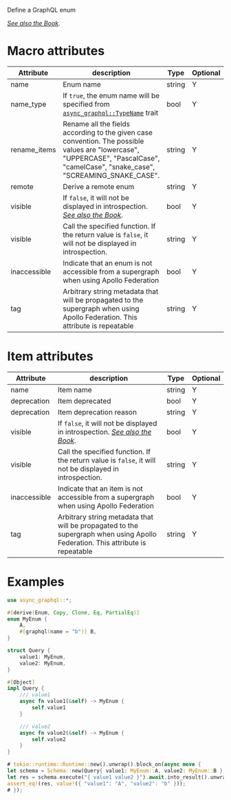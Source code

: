 Define a GraphQL enum

*[See also the Book](https://async-graphql.github.io/async-graphql/en/define_enum.html).*

# Macro attributes

| Attribute    | description                                                                                                                                                                      | Type   | Optional |
|--------------|----------------------------------------------------------------------------------------------------------------------------------------------------------------------------------|--------|----------|
| name         | Enum name                                                                                                                                                                        | string | Y        |
| name_type    | If `true`, the enum name will be specified from [`async_graphql::TypeName`](https://docs.rs/async-graphql/latest/async_graphql/trait.TypeName.html) trait                        | bool   | Y        |
| rename_items | Rename all the fields according to the given case convention. The possible values are "lowercase", "UPPERCASE", "PascalCase", "camelCase", "snake_case", "SCREAMING_SNAKE_CASE". | string | Y        |
| remote       | Derive a remote enum                                                                                                                                                             | string | Y        |
| visible      | If `false`, it will not be displayed in introspection. *[See also the Book](https://async-graphql.github.io/async-graphql/en/visibility.html).*                                  | bool   | Y        |
| visible      | Call the specified function. If the return value is `false`, it will not be displayed in introspection.                                                                          | string | Y        |
| inaccessible | Indicate that an enum is not accessible from a supergraph when using Apollo Federation                                                                                           | bool   | Y        |
| tag          | Arbitrary string metadata that will be propagated to the supergraph when using Apollo Federation. This attribute is repeatable                                                   | string | Y        |

# Item attributes

| Attribute    | description                                                                                                                                     | Type   | Optional |
|--------------|-------------------------------------------------------------------------------------------------------------------------------------------------|--------|----------|
| name         | Item name                                                                                                                                       | string | Y        |
| deprecation  | Item deprecated                                                                                                                                 | bool   | Y        |
| deprecation  | Item deprecation reason                                                                                                                         | string | Y        |
| visible      | If `false`, it will not be displayed in introspection. *[See also the Book](https://async-graphql.github.io/async-graphql/en/visibility.html).* | bool   | Y        |
| visible      | Call the specified function. If the return value is `false`, it will not be displayed in introspection.                                         | string | Y        |
| inaccessible | Indicate that an item is not accessible from a supergraph when using Apollo Federation                                                          | bool   | Y        |
| tag          | Arbitrary string metadata that will be propagated to the supergraph when using Apollo Federation. This attribute is repeatable                  | string | Y        |

# Examples

```rust
use async_graphql::*;

#[derive(Enum, Copy, Clone, Eq, PartialEq)]
enum MyEnum {
    A,
    #[graphql(name = "b")] B,
}

struct Query {
    value1: MyEnum,
    value2: MyEnum,
}

#[Object]
impl Query {
    /// value1
    async fn value1(&self) -> MyEnum {
        self.value1
    }

    /// value2
    async fn value2(&self) -> MyEnum {
        self.value2
    }
}

# tokio::runtime::Runtime::new().unwrap().block_on(async move {
let schema = Schema::new(Query{ value1: MyEnum::A, value2: MyEnum::B }, EmptyMutation, EmptySubscription);
let res = schema.execute("{ value1 value2 }").await.into_result().unwrap().data;
assert_eq!(res, value!({ "value1": "A", "value2": "b" }));
# });
```
